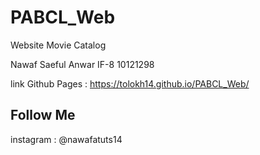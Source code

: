 # PABCL_Web
Website Movie Catalog

Nawaf Saeful Anwar
IF-8
10121298

link Github Pages : https://tolokh14.github.io/PABCL_Web/

## Follow Me
instagram : @nawafatuts14